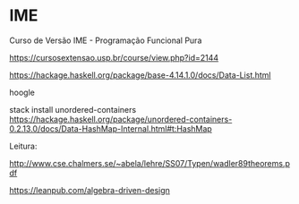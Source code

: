 # IME

Curso de Versão IME - Programação Funcional Pura 


https://cursosextensao.usp.br/course/view.php?id=2144


https://hackage.haskell.org/package/base-4.14.1.0/docs/Data-List.html


hoogle

stack install unordered-containers
https://hackage.haskell.org/package/unordered-containers-0.2.13.0/docs/Data-HashMap-Internal.html#t:HashMap


Leitura: 

http://www.cse.chalmers.se/~abela/lehre/SS07/Typen/wadler89theorems.pdf

https://leanpub.com/algebra-driven-design
